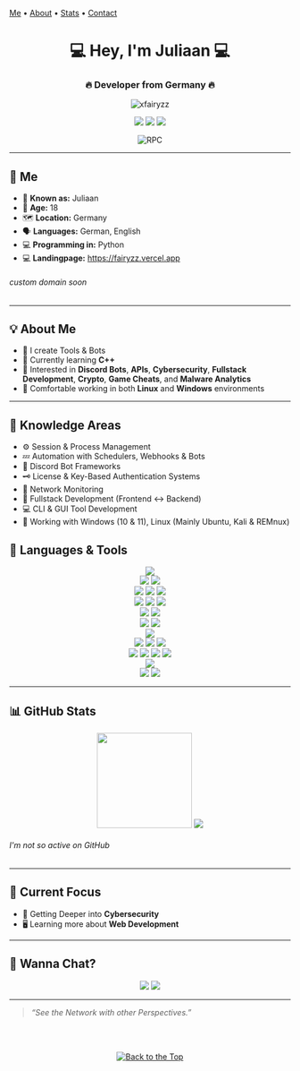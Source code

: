<a name="top"></a>
[Me](#me) • [About](#about-me) • [Stats](#github-stats) • [Contact](#wanna-chat)

<h1 align="center">💻 Hey, I'm Juliaan 💻</h1>
<h3 align="center">🔥 Developer from Germany 🔥</h3>

<p align="center">
  <img src="https://komarev.com/ghpvc/?username=xfairyzz&label=Profile%20Views&color=blueviolet&style=flat" alt="xfairyzz" />
</p>

<p align="center">
  <a href="https://t.me/xFairyzz" target="_blank"><img src="https://img.shields.io/badge/Telegram-@xFairyzz-blue?style=for-the-badge&logo=telegram" /></a>
  <a href="https://x.com/xxResonancee" target="_blank"><img src="https://img.shields.io/badge/Twitter-@xxFairyzz1337-blue?style=for-the-badge&logo=x" /></a>
  <a href="https://discord.com/users/1092033992288653424" target="_blank"><img src="https://img.shields.io/badge/Discord-Juliaan%20%3C3-blue?style=for-the-badge&logo=discord" /></a>
  <br />
  <p align="center">
  <img src="https://lanyard.cnrad.dev/api/1092033992288653424?borderRadius=5px&idleMessage=&bg=a&animated=true;" alt="RPC" />
</p>

---

<a name="me"></a>

## 👤 Me

- 🔎 **Known as:** Juliaan
- 👤 **Age:** 18
- 🗺️ **Location:** Germany  
- 🗣️ **Languages:** German, English
- 💻 **Programming in:** Python
- 💻 **Landingpage:** https://fairyzz.vercel.app
###### custom domain soon
---

<a name="about-me"></a>

## 💡 About Me

* 🔧 I create Tools & Bots
* 🧠 Currently learning **C++**
* 🧪 Interested in **Discord Bots**, **APIs**, **Cybersecurity**, **Fullstack Development**, **Crypto**, **Game Cheats**, and **Malware Analytics**
* 🐧 Comfortable working in both **Linux** and **Windows** environments

---

<a name="knowledge-areas"></a>

## 🧠 Knowledge Areas

* ⚙️ Session & Process Management
* 💤 Automation with Schedulers, Webhooks & Bots
* 🤖 Discord Bot Frameworks
* 🗝️ License & Key-Based Authentication Systems
* 🛜 Network Monitoring 
* 🧠 Fullstack Development (Frontend ↔ Backend)
* 💻 CLI & GUI Tool Development
* 🐧 Working with Windows (10 & 11), Linux (Mainly Ubuntu, Kali & REMnux)



<a name="languages-tools"></a>

## 🧰 Languages & Tools

<p align="center">
  <img src="https://img.shields.io/badge/Python-3776AB?style=for-the-badge&logo=python&logoColor=white" />
  <br />
  <img src="https://img.shields.io/badge/visual-studio-5C2D91?style=for-the-badge&logo=dev.to&logoColor=white" />
  <img src="https://img.shields.io/badge/Visual-Studio_Code-007ACC?style=for-the-badge&logo=dev.to&logoColor=white" />
  <br />
  <img src="https://img.shields.io/badge/PM2-2B037A?style=for-the-badge&logo=pm2&logoColor=white" />
  <img src="https://img.shields.io/badge/Git-F05032?style=for-the-badge&logo=git&logoColor=white" />
  <img src="https://img.shields.io/badge/Figma-F24E1E?style=for-the-badge&logo=figma&logoColor=white" />
  <br />
  <img src="https://img.shields.io/badge/MySQL-4479A1?style=for-the-badge&logo=mysql&logoColor=white" />
  <img src="https://img.shields.io/badge/MongoDB-47A248?style=for-the-badge&logo=mongodb&logoColor=white" />
  <img src="https://img.shields.io/badge/phpMyAdmin-6C78AF?style=for-the-badge&logo=phpmyadmin&logoColor=white" />
  <br />
  <img src="https://img.shields.io/badge/RDP-0078D6?style=for-the-badge&logo=pcgamingwiki&logoColor=white" />
  <img src="https://img.shields.io/badge/FileZilla-BF0000?style=for-the-badge&logo=filezilla&logoColor=white" />
  <br />
  <img src="https://img.shields.io/badge/Windows-0078D6?style=for-the-badge&logo=codeblocks&logoColor=white" />
  <img src="https://img.shields.io/badge/Linux-FCC624?style=for-the-badge&logo=linux&logoColor=white" />
  <br />
  <img src="https://img.shields.io/badge/VMWare Workstation-607078?style=for-the-badge&logo=vmware&logoColor=white" />
  <br />
  <img src="https://img.shields.io/badge/Burp_Suite-00a2d7?style=for-the-badge&logo=burpsuite&logoColor=white" />
  <img src="https://img.shields.io/badge/Nmap-0db7ed?style=for-the-badge&logo=antennapod&logoColor=white" />
  <img src="https://img.shields.io/badge/Wireshark-009999?style=for-the-badge&logo=wireshark&logoColor=white" />
  <br />
  <img src="https://img.shields.io/badge/X64Dbg-555555?style=for-the-badge&logo=openbugbounty&logoColor=white" />
  <img src="https://img.shields.io/badge/IDA Pro-f5ad7a?style=for-the-badge&logo=persistent&logoColor=white" />
  <img src="https://img.shields.io/badge/Ghidra-ff0000?style=for-the-badge&logo=redragon&logoColor=white" />
  <img src="https://img.shields.io/badge/Dnspy-555555?style=for-the-badge&logo=unsplash&logoColor=white" />
  <br />
  <img src="https://img.shields.io/badge/Detect it Easy-FF6D2D?style=for-the-badge&logo=deepgram&logoColor=white" />
  <br />
  <img src="https://img.shields.io/badge/VirusTotal-7594de?style=for-the-badge&logo=virustotal&logoColor=white" />
  <img src="https://img.shields.io/badge/Triage-ff0000?style=for-the-badge&logo=truenas&logoColor=white" />
</p>

---

<a name="github-stats"></a>

## 📊 GitHub Stats

<p align="center">
  <img src="https://github-readme-stats.vercel.app/api?username=xFairyzz&show_icons=true&theme=tokyonight&count_private=true" height="170"/>
  <img src="https://github-readme-stats.vercel.app/api/top-langs/?username=xFairyzz&layout=compact&theme=tokyonight"/>
</p>


###### I'm not so active on GitHub

---

<a name="current-focus"></a>

## 🚀 Current Focus

* 🔑 Getting Deeper into **Cybersecurity** 
* 🖥️ Learning more about **Web Development** 

---

<a name="wanna-chat"></a>

## 🔗 Wanna Chat?

<p align="center">
  <a href="https://t.me/xFairyzz" target="_blank"><img src="https://img.shields.io/badge/Telegram-@xFairyzz-blue?style=for-the-badge&logo=telegram" /></a>
  <a href="https://discord.com/users/1092033992288653424"><img src="https://img.shields.io/badge/Discord-Juliaan%20%3C3-blue?style=for-the-badge&logo=discord" /></a>

</p>

---

> *“See the Network with other Perspectives.”*


<br />
<br />
<p align="center">
  <a href="#top">
    <img src="https://img.shields.io/badge/Back%20to%20the%20Top-2d2d2d?style=for-the-badge&logo=github&logoColor=white" alt="Back to the Top"/>
  </a>
</p>
